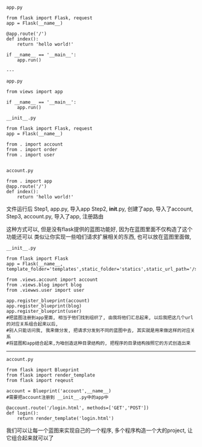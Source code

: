 	app.py

	from flask import Flask, request
	app = Flask(__name__)
	
	@app.route('/')
	def index():
		return 'hello world!'
	
	if __name__ == '__main__':
		app.run()

	---

	app.py
	
	from views import app
	
	if __name__ == '__main__':
		app.run()

	__init__.py

	from flask import Flask, request
	app = Flask(__name__)
	
	from . import account
	from . import order 
	from . import user	


	account.py

	from . import app
	@app.route('/')
	def index():
		return 'hello world!'

文件运行后
Step1, app.py, 导入app
Step2, __init__.py, 创建了app, 导入了account,
Step3, account.py, 导入了app, 注册路由

这种方式可以, 但是没有flask提供的蓝图功能好, 因为在蓝图里面不仅构造了这个功能还可以
类似让你实现一些咱们请求扩展相关的东西, 也可以放在蓝图里面做, 

	__init__.py
	
	from flask import Flask
	app = Flask(__name__, template_folder='templates',static_folder='statics',static_url_path='/static')
	
	from .views.account import account
	from .views.blog import blog
	from .viewws.user import user
	
	app.register_blueprint(account)
	app.register_blueprint(blog)
	app.register_blueprint(user)
	#把蓝图注册到app里面, 相当于他们找到组织了, 由我将他们汇总起来, 以后我把这几个url的对应关系组合起来以后,
	#别人只能访问我, 我来做分发, 把请求分发到不同的蓝图中去, 其实就是用来做这样的对应关系
	#将蓝图和app结合起来,为咱创造这种目录结构的, 把程序的目录结构按照它的方式创造出来

---

	account.py
	
	from flask import Blueprint
	from flask import render_template
	from flask import reqeust
	
	account = Blueprint('account',__name__)
	#需要把account注册到 __init__.py中的app中
		
	@account.route('/login.html', methods=['GET','POST'])
	def login():
		return render_template('login.html')


我们可以让每一个蓝图来实现自己的一个程序, 多个程序构造一个大的project, 让它组合起来就可以了
